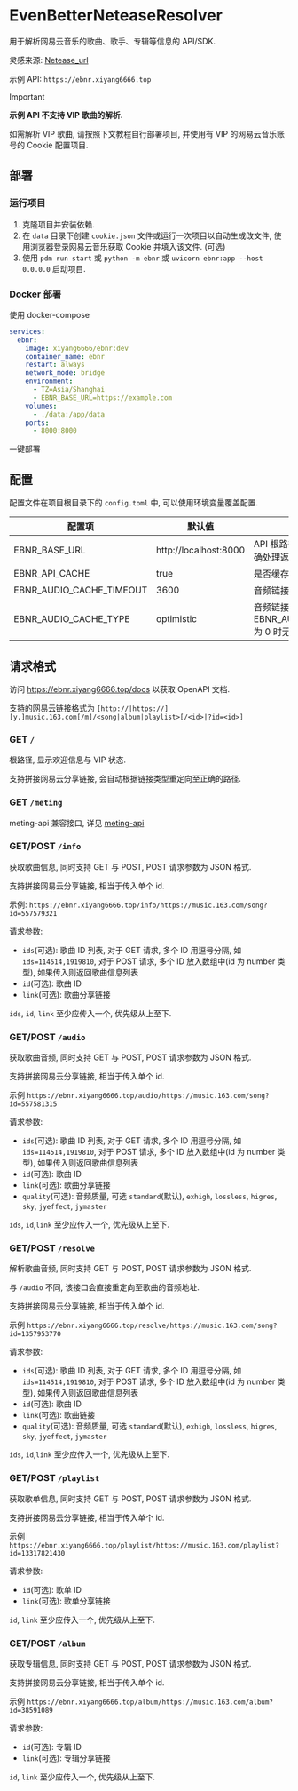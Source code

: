 # EvenBetterNeteaseResolver

用于解析网易云音乐的歌曲、歌手、专辑等信息的 API/SDK.

灵感来源: [Netease_url](https://github.com/Suxiaoqinx/Netease_url)

示例 API: `https://ebnr.xiyang6666.top`

> [!IMPORTANT]
> **示例 API 不支持 VIP 歌曲的解析.**
>
> 如需解析 VIP 歌曲, 请按照下文教程自行部署项目, 并使用有 VIP 的网易云音乐账号的 Cookie 配置项目.

## 部署

### 运行项目

1. 克隆项目并安装依赖.
2. 在 `data` 目录下创建 `cookie.json` 文件或运行一次项目以自动生成改文件, 使用浏览器登录网易云音乐获取 Cookie 并填入该文件. (可选)
3. 使用 `pdm run start` 或 `python -m ebnr` 或 `uvicorn ebnr:app --host 0.0.0.0` 启动项目.

### Docker 部署

使用 docker-compose

```yaml
services:
  ebnr:
    image: xiyang6666/ebnr:dev
    container_name: ebnr
    restart: always
    network_mode: bridge
    environment:
      - TZ=Asia/Shanghai
      - EBNR_BASE_URL=https://example.com
    volumes:
      - ./data:/app/data
    ports:
      - 8000:8000
```

一键部署

## 配置

配置文件在项目根目录下的 `config.toml` 中, 可以使用环境变量覆盖配置.

| 配置项                   | 默认值                | 介绍                                                   |
| ------------------------ | --------------------- | ------------------------------------------------------ |
| EBNR_BASE_URL            | http://localhost:8000 | API 根路径, 用于 meting-api 正确处理返回值             |
| EBNR_API_CACHE           | true                  | 是否缓存上游网易云 API 返回值                          |
| EBNR_AUDIO_CACHE_TIMEOUT | 3600                  | 音频链接缓存时长, 为 0 则不缓存                        |
| EBNR_AUDIO_CACHE_TYPE    | optimistic            | 音频链接缓存策略，EBNR_AUDIO_CACHE_TIMEOUT 为 0 时无效 |

## 请求格式

访问 https://ebnr.xiyang6666.top/docs 以获取 OpenAPI 文档.

支持的网易云链接格式为 `[http://|https://][y.]music.163.com[/m]/<song|album|playlist>[/<id>|?id=<id>]`

### GET `/`

根路径, 显示欢迎信息与 VIP 状态.

支持拼接网易云分享链接, 会自动根据链接类型重定向至正确的路径.

### GET `/meting`

meting-api 兼容接口, 详见 [meting-api](https://github.com/injahow/meting-api)

### GET/POST `/info`

获取歌曲信息, 同时支持 GET 与 POST, POST 请求参数为 JSON 格式.

支持拼接网易云分享链接, 相当于传入单个 id.

示例:
`https://ebnr.xiyang6666.top/info/https://music.163.com/song?id=557579321`

请求参数:

- `ids`(可选): 歌曲 ID 列表, 对于 GET 请求, 多个 ID 用逗号分隔, 如 `ids=114514,1919810`, 对于 POST 请求, 多个 ID 放入数组中(id 为 number 类型), 如果传入则返回歌曲信息列表
- `id`(可选): 歌曲 ID
- `link`(可选): 歌曲分享链接

`ids`, `id`, `link` 至少应传入一个, 优先级从上至下.

### GET/POST `/audio`

获取歌曲音频, 同时支持 GET 与 POST, POST 请求参数为 JSON 格式.

支持拼接网易云分享链接, 相当于传入单个 id.

示例
`https://ebnr.xiyang6666.top/audio/https://music.163.com/song?id=557581315`

请求参数:

- `ids`(可选): 歌曲 ID 列表, 对于 GET 请求, 多个 ID 用逗号分隔, 如 `ids=114514,1919810`, 对于 POST 请求, 多个 ID 放入数组中(id 为 number 类型), 如果传入则返回歌曲信息列表
- `id`(可选): 歌曲 ID
- `link`(可选): 歌曲分享链接
- `quality`(可选): 音频质量, 可选 `standard`(默认), `exhigh`, `lossless`, `higres`, `sky`, `jyeffect`, `jymaster`

`ids`, `id`,`link` 至少应传入一个, 优先级从上至下.

### GET/POST `/resolve`

解析歌曲音频, 同时支持 GET 与 POST, POST 请求参数为 JSON 格式.

与 `/audio` 不同, 该接口会直接重定向至歌曲的音频地址.

支持拼接网易云分享链接, 相当于传入单个 id.

示例
`https://ebnr.xiyang6666.top/resolve/https://music.163.com/song?id=1357953770`

请求参数:

- `ids`(可选): 歌曲 ID 列表, 对于 GET 请求, 多个 ID 用逗号分隔, 如 `ids=114514,1919810`, 对于 POST 请求, 多个 ID 放入数组中(id 为 number 类型), 如果传入则返回歌曲信息列表
- `id`(可选): 歌曲 ID
- `link`(可选): 歌曲链接
- `quality`(可选): 音频质量, 可选 `standard`(默认), `exhigh`, `lossless`, `higres`, `sky`, `jyeffect`, `jymaster`

`ids`, `id`,`link` 至少应传入一个, 优先级从上至下.

### GET/POST `/playlist`

获取歌单信息, 同时支持 GET 与 POST, POST 请求参数为 JSON 格式.

支持拼接网易云分享链接, 相当于传入单个 id.

示例
`https://ebnr.xiyang6666.top/playlist/https://music.163.com/playlist?id=13317821430`

请求参数:

- `id`(可选): 歌单 ID
- `link`(可选): 歌单分享链接

`id`, `link` 至少应传入一个, 优先级从上至下.

### GET/POST `/album`

获取专辑信息, 同时支持 GET 与 POST, POST 请求参数为 JSON 格式.

支持拼接网易云分享链接, 相当于传入单个 id.

示例
`https://ebnr.xiyang6666.top/album/https://music.163.com/album?id=38591089`

请求参数:

- `id`(可选): 专辑 ID
- `link`(可选): 专辑分享链接

`id`, `link` 至少应传入一个, 优先级从上至下.
